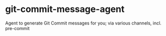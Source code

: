 # git-commit-message-agent
Agent to generate Git Commit messages for you; via various channels, incl. pre-commit
